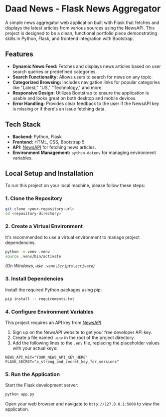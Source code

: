 # Daad News - Flask News Aggregator
A simple news aggregator web application built with Flask that fetches and displays the latest articles from various sources using the NewsAPI. This project is designed to be a clean, functional portfolio piece demonstrating skills in Python, Flask, and frontend integration with Bootstrap.
## Features

- **Dynamic News Feed:** Fetches and displays news articles based on user search queries or predefined categories.
- **Search Functionality:** Allows users to search for news on any topic.
- **Categorized Browsing:** Includes navigation links for popular categories like "Latest," "US," "Technology," and more.
- **Responsive Design:** Utilizes Bootstrap to ensure the application is usable and looks great on both desktop and mobile devices.
- **Error Handling:** Provides clear feedback to the user if the NewsAPI key is missing or if there's an issue fetching data.

## Tech Stack

- **Backend:** Python, Flask
- **Frontend:** HTML, CSS, Bootstrap 5
- **API:** [NewsAPI](https://newsapi.org/) for fetching news articles.
- **Environment Management:** `python-dotenv` for managing environment variables.

## Local Setup and Installation

To run this project on your local machine, please follow these steps:

### 1. Clone the Repository

```bash
git clone <your-repository-url>
cd <repository-directory>
```

### 2. Create a Virtual Environment

It's recommended to use a virtual environment to manage project dependencies.

```bash
python -m venv .venv
source .venv/bin/activate
```
*(On Windows, use `.venv\Scripts\activate`)*

### 3. Install Dependencies

Install the required Python packages using pip:

```bash
pip install -r requirements.txt
```

### 4. Configure Environment Variables

This project requires an API key from [NewsAPI](https://newsapi.org/).

1.  Sign up on the NewsAPI website to get your free developer API key.
2.  Create a file named `.env` in the root of the project directory.
3.  Add the following lines to the `.env` file, replacing the placeholder values with your actual keys:

```env
NEWS_API_KEY="YOUR_NEWS_API_KEY_HERE"
FLASK_SECRET="a_strong_and_secret_key_for_sessions"
```

### 5. Run the Application

Start the Flask development server:

```bash
python app.py
```

Open your web browser and navigate to `http://127.0.0.1:5000` to view the application.

